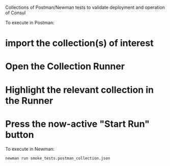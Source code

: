 Collections of Postman/Newman tests to validate deployment and operation of Consul

To execute in Postman:
# import the collection(s) of interest
# Open the Collection Runner
# Highlight the relevant collection in the Runner
# Press the now-active "Start Run" button

To execute in Newman:
```
newman run smoke_tests.postman_collection.json
```
